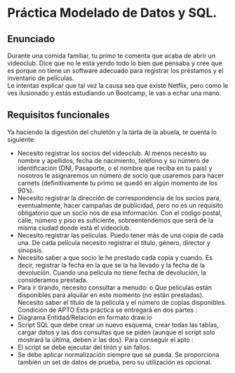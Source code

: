 # Práctica Modelado de Datos y SQL.

## Enunciado 
Durante una comida familiar, tu primo te comenta que acaba de abrir un videoclub. Dice que 
no le está yendo todo lo bien que pensaba y cree que es porque no tiene un software adecuado 
para registrar los préstamos y el inventario de películas.  
Le intentas explicar que tal vez la causa sea que existe Netflix, pero como le ves ilusionado y 
estás estudiando un Bootcamp, le vas a echar una mano.

## Requisitos funcionales 
Ya haciendo la digestión del chuletón y la tarta de la abuela, te cuenta lo siguiente: 

- Necesito registrar los socios del videoclub. Al menos necesito su nombre y apellidos, 
fecha de nacimiento, teléfono y su número de identificación (DNI, Pasaporte, o el nombre 
que reciba en tu país) y nosotros le asignaremos un número de socio que usaremos para 
hacer carnets (definitivamente tu primo se quedó en algún momento de los 90’s). 
- Necesito registrar la dirección de correspondencia de los socios para, eventualmente, 
hacer campañas de publicidad, pero no es un requisito obligatorio que un socio nos de 
esa información. Con el código postal, calle, número y piso es suficiente, 
sobreentendemos que será de la misma ciudad donde está el videoclub. 
- Necesito registrar las películas. Puedo tener más de una copia de cada una. De cada 
película necesito registrar el título, género, director y sinopsis. 
- Necesito saber a que socio le he prestado cada copia y cuando. Es decir, registrar la 
fecha en la que se la ha llevado y la fecha de la devolución. Cuando una película no tiene 
fecha de devolución, la consideramos prestada. 
- Para ir tirando, necesito consultar a menudo: 
o Que películas están disponibles para alquilar en este momento (no están 
prestadas). Necesito saber el título de la película y el número de copias 
disponibles. 
Condición de APTO 
Esta práctica se entregará en dos partes     : 
- Diagrama Entidad/Relación en formato draw.io 
- Script SQL que debe crear un nuevo esquema, crear todas las tablas, cargar datos y las 
dos consultas que se piden (aunque el script solo mostrará la última, deben ir las dos). 
Para conseguir el apto   : 
- El script se debe ejecutar del tirón y sin fallos. 
- Se debe aplicar normalización siempre que se pueda. 
Se proporciona también un set de datos de prueba, pero su utilización es opcional.